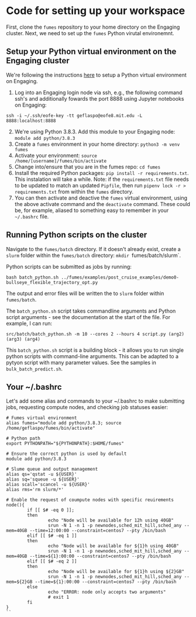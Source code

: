 # Code for setting up your workspace
First, clone the `fumes` repository to your home directory on the Engaging cluster. Next, we need to set up the `fumes` Python virutal environemnt. 

## Setup your Python virtual environment on the Engaging cluster 
We're following the instructions [here](https://engaging-web.mit.edu/eofe-wiki/virtual_envs/scripted/python_venv/) to setup a Python virtual environment on Engaging. 

1. Log into an Engaging login node via ssh, e.g., the following command ssh's and additionally fowards the port 8888 using Jupyter notebooks on Engaging:
  ```
  ssh -i ~/.ssh/eofe-key -tt geflaspo@eofe8.mit.edu -L 8888:localhost:8888
  ```
2. We're using Python 3.8.3. Add this module to your Engaging node: `module add python/3.8.3`
3. Create a `fumes` environment in your home directory: `python3 -m venv fumes`
4. Activate your environment: `source /home/[username]/fumes/bin/activate`
5. Change into/ensure that you are in the fumes repo: `cd fumes`
6. Install the required Python packages: `pip install -r requirements.txt`. This instalation will take a while. Note: if the `requirements.txt` file needs to be updated to match an updated `Pipfile`, then run `pipenv lock -r > requirements.txt` from within the `fumes` directory. 
7. You can then activate and deactive the `fumes` virtual environment, using the above activate command and the `deactivate` command. These could be, for example, aliased to something easy to remember in your `~/.bashrc` file. 

## Running Python scripts on the cluster
Navigate to the `fumes/batch` directory. If it doesn't already exist, create a `slurm` folder within the `fumes/batch` directory: `mkdir `fumes/batch/slurm`.

Python scripts can be submitted as jobs by running:
```
bash batch_python.sh ../fumes/examples/post_cruise_examples/demo0-bullseye_flexible_trajectory_opt.py
```
The output and error files will be written the to `slurm` folder within `fumes/batch`. 

The `batch_python.sh` script takes commandline arguments and Python script arguments - see the documentation at the start of the file. For example, I can run:
```
src/batch/batch_python.sh -m 10 --cores 2 --hours 4 script.py (arg2) (arg3) (arg4)
```

This `batch_python.sh` script is a building block - it allows you to run single python scripts with command-line arguments. This can be adapted to a pytyon script with many parameter values. See the samples in `bulk_batch_predict.sh`. 

## Your ~/.bashrc
Let's add some alias and commands to your ~/.bashrc to make submitting jobs, requesting compute nodes, and checking job statuses easier:
```
# Fumes virtual environment 
alias fumes="module add python/3.8.3; source /home/geflaspo/fumes/bin/activate"

# Python path
export PYTHONPATH="${PYTHONPATH}:$HOME/fumes"

# Ensure the correct python is used by default
module add python/3.8.3

# Slume queue and output management
alias qs='qstat -u ${USER}'
alias sq='squeue -u ${USER}'
alias scall='scancel -u ${USER}'
alias rms='rm slurm/*'

# Enable the request of coumpute nodes with specific reuirements
node(){
        if [[ $# -eq 0 ]];
        then
                echo "Node will be available for 12h using 40GB"
                srun -N 1 -n 1 -p newnodes,sched_mit_hill,sched_any --mem=40GB --time=12:00:00 --constraint=centos7 --pty /bin/bash
        elif [[ $# -eq 1 ]]
        then
                echo "Node will be available for ${1}h using 40GB"
                srun -N 1 -n 1 -p newnodes,sched_mit_hill,sched_any --mem=40GB --time=${1}:00:00 --constraint=centos7 --pty /bin/bash
        elif [[ $# -eq 2 ]]
        then
                echo "Node will be available for ${1}h using ${2}GB"
                srun -N 1 -n 1 -p newnodes,sched_mit_hill,sched_any --mem=${2}GB --time=${1}:00:00 --constraint=centos7 --pty /bin/bash
        else
                echo "ERROR: node only accepts two arguments"
                # exit 1
        fi
}
``
